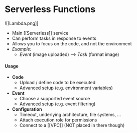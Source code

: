 # Serverless Functions
![[Lambda.png]]
- Main [[Serverless]] service
- Can perform tasks in response to events
- Allows you to focus on the code, and not the environment
- *Example:*
	- *Event* (image uploaded) --> *Task* (format image)

#### Usage
- **Code**
	- Upload / define code to be executed
	- Advanced setup (e.g. environment variables)
- **Event**
	- Choose a supported event source
	- Advanced setup (e.g. event filtering)
- **Configuration**
	- Timeout, underlying architecture, file systems, ...
	- Attach execution role for permissions
	- Connect to a [[VPC]] (NOT placed in there though)

